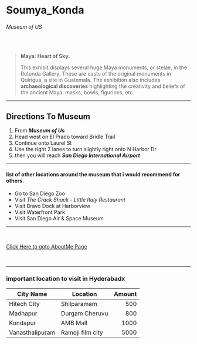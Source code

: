 # Soumya_Konda
###### Museum of US

<br>

> **Maya: Heart of Sky.**
>
>This exhibit displays several huge Maya monuments, or stelae, in the Rotunda Gallery. These are casts of the original monuments in Quirigua, a site in Guatemala. The exhibition also includes **archaeological discoveries** highlighting the creativity and beliefs of the ancient Maya: masks, bowls, figurines, etc.


---
## **Directions To Museum**
1. From ***Museum of Us***
2. Head west on El Prado toward Bridle Trail
1. Continue onto Laurel St
2. Use the right 2 lanes to turn slightly right onto N Harbor Dr
3. then you will reach ***San Diego International Airport***

---

#### list of other locations around the museum that i would recommend for others.

* Go to San Diego Zoo
* Visit *The Crack Shack - Little Italy Restaurant*
* Visit Bravo Dock at Harborview
* Visit Waterfront Park
* Visit San Diego Air & Space Museum
---
<br>

[Click Here to goto AboutMe Page](AboutMe.md)

<br>

---
### important location to visit in Hyderabadx
| City Name | Location | Amount |
| --- | --- | ---: |
| Hitech City | Shilparamam | 500 |
| Madhapur | Durgam Cheruvu | 800 |
| Kondapur | AMB Mall | 1000 |
| Vanasthalipuram | Ramoji film city | 5000 |